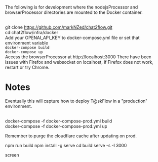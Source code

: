 The following is for development where the nodejsProcessor and browserProcessor directories are mounted to the Docker container.

<br> git clone https://github.com/markNZed/chat2flow.git
<br> cd chat2flow/infra/docker
<br> Add your OPENAI_API_KEY to docker-compose.yml file or set that environment variable
<br> `docker-compose build`
<br> `docker-compose up`
<br> Access the browserProcessor at http://localhost:3000 
There have been issues with Firefox and websocket on localhost, if Firefox does not work, restart or try Chrome.

# Notes

Eventually this will capture how to deploy T@skFlow in a "production" environment. 

<br> docker-compose -f docker-compose-prod.yml build
<br> docker-compose -f docker-compose-prod.yml up

Remember to purge the cloudflare cache after updating on prod.

npm run build
npm install -g serve
cd build
serve -s -l 3000

screen
